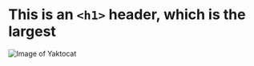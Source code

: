 # This is an `<h1>` header, which is the largest

  ![Image of Yaktocat](https://octodex.github.com/images/yaktocat.png)

